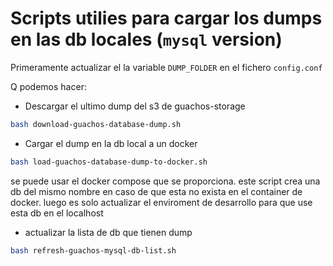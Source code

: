 # Scripts utilies para cargar los dumps en las db locales (`mysql` version)

Primeramente actualizar el la variable `DUMP_FOLDER` en el fichero `config.conf`

Q podemos hacer:

* Descargar el ultimo dump del s3 de guachos-storage

```bash
bash download-guachos-database-dump.sh
```

* Cargar el dump en la db local a un docker

```bash
bash load-guachos-database-dump-to-docker.sh
```

se puede usar el docker compose que se proporciona. este script crea una db del mismo nombre en caso de que esta no exista en el container de docker. luego es solo actualizar el enviroment de desarrollo para que use esta db en el localhost

* actualizar la lista de db que tienen dump

```bash
bash refresh-guachos-mysql-db-list.sh
```